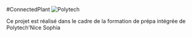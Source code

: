 #ConnectedPlant
![Polytech](http://www.polytechnice.fr/jahia/jsp/jahia/templates/inc/img/polytech_nicesophia.png) 

Ce projet est réalisé dans le cadre de la formation de prépa intégrée de Polytech'Nice Sophia
